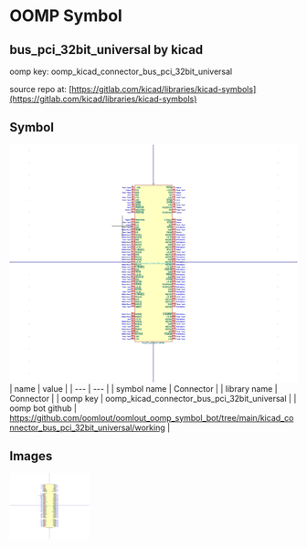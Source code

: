 # OOMP Symbol  
## bus_pci_32bit_universal  by kicad  
  
oomp key: oomp_kicad_connector_bus_pci_32bit_universal  
  
source repo at: [https://gitlab.com/kicad/libraries/kicad-symbols](https://gitlab.com/kicad/libraries/kicad-symbols)  
## Symbol  
  
[![working.png](working_600.png)](working.png)  
| name | value | 
| --- | --- | 
| symbol name | Connector | 
| library name | Connector | 
| oomp key | oomp_kicad_connector_bus_pci_32bit_universal | 
| oomp bot github | https://github.com/oomlout/oomlout_oomp_symbol_bot/tree/main/kicad_connector_bus_pci_32bit_universal/working | 
## Images  
  
[![working.png](working_140.png)](working.png)  
